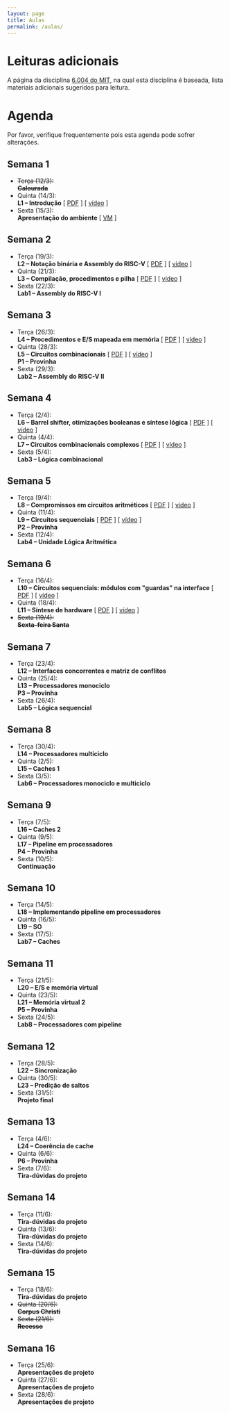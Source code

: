```yaml
---
layout: page
title: Aulas
permalink: /aulas/
---
```


# Leituras adicionais

A página da disciplina [6.004 do MIT](https://6004.mit.edu/web/spring19/resources), na qual esta disciplina é baseada, lista materiais adicionais sugeridos para leitura.

# Agenda

Por favor, verifique frequentemente pois esta agenda pode sofrer alterações.

## Semana 1

 * <del>Terça (12/3):<br />**Calourada**</del>
 * Quinta (14/3):<br />**L1 – Introdução** \[ [PDF](https://drive.google.com/open?id=1sSwi1ZEJJVeLCB1lZey8QGMt5bn5-0WU) \] \[ [vídeo](https://youtu.be/n-YWa8hTdH8) \]
 * Sexta (15/3):<br />**Apresentação do ambiente** \[ [VM](/vm/) \]

## Semana 2

 * Terça (19/3):<br />**L2 – Notação binária e Assembly do RISC-V** \[ [PDF](https://drive.google.com/open?id=1c7nWfalNy4y7HhvWWIDGNi2qn5yhefsj) \] \[ [vídeo](https://youtu.be/41RyDXIoq2w) \]
 * Quinta (21/3):<br />**L3 – Compilação, procedimentos e pilha** \[ [PDF](https://drive.google.com/open?id=1uP-WjCjEyi6lXw2ktidouc69XwaVTpkl) \] \[ [vídeo](https://youtu.be/GWSrieOIXls) \]
 * Sexta (22/3):<br />**Lab1 – Assembly do RISC-V I**

## Semana 3

 * Terça (26/3):<br />**L4 – Procedimentos e E/S mapeada em memória** \[ [PDF](https://drive.google.com/open?id=1-KBGV2GG3kKCH74DurHfJpmDCnifWNPj) \] \[ [vídeo](https://youtu.be/_sMKEECYGGw) \]
 * Quinta (28/3):<br />**L5 – Circuitos combinacionais** \[ [PDF](https://drive.google.com/open?id=1d_gRoWd3wRIukT57fWOFK9siSc61rp3Y) \] \[ [vídeo](https://youtu.be/1pmFSDisDCs) \]<br />**P1 – Provinha**
 * Sexta (29/3):<br />**Lab2 – Assembly do RISC-V II**

## Semana 4

 * Terça (2/4):<br />**L6 – Barrel shifter, otimizações booleanas e síntese lógica** \[ [PDF](https://drive.google.com/open?id=1qdQ21i_mzwJdWitIDyK63e4b51TThjfK) \] \[ [vídeo](https://youtu.be/46pgsnDxAiQ) \]
 * Quinta (4/4):<br />**L7 – Circuitos combinacionais complexos** \[ [PDF](https://drive.google.com/open?id=1-lyUZmZdS096hTYoMYoddV9AvUCbvaUJ) \] \[ [vídeo](https://youtu.be/PLws6kNORfk) \]
 * Sexta (5/4):<br />**Lab3 – Lógica combinacional**

## Semana 5

 * Terça (9/4):<br />**L8 – Compromissos em circuitos aritméticos** \[ [PDF](https://drive.google.com/open?id=1yJXTYcIeDmlJEVKnWS_NGe9lbPhZRy-_) \] \[ [vídeo](https://youtu.be/VoIxhuhTZbc) \]
 * Quinta (11/4):<br />**L9 – Circuitos sequenciais** \[ [PDF](https://drive.google.com/open?id=1jZ9NTgRQSeWPsIgxxBmGRUSyqAJwpGAw) \] \[ [vídeo](https://youtu.be/7GEDzDFz0wQ) \]<br />**P2 – Provinha**
 * Sexta (12/4):<br />**Lab4 – Unidade Lógica Aritmética**

## Semana 6

 * Terça (16/4):<br />**L10 – Circuitos sequenciais: módulos com "guardas" na interface** \[ [PDF](https://drive.google.com/open?id=1XGor1prrraFj3NH6yC5giPvB4N5ZMMwB) \] \[ [vídeo](https://youtu.be/unkytFP0lV4) \]
 * Quinta (18/4):<br />**L11 – Síntese de hardware** \[ [PDF](https://drive.google.com/open?id=1Bk5NWqCmnYwUWbsqSN6RonZas2jQbVvT) \] \[ [vídeo](https://youtu.be/fxo8zUS6SxE) \]
 * <del>Sexta (19/4):<br />**Sexta-feira Santa**</del>

## Semana 7

 * Terça (23/4):<br />**L12 – Interfaces concorrentes e matriz de conflitos**
 * Quinta (25/4):<br />**L13 – Processadores monociclo**<br />**P3 – Provinha**
 * Sexta (26/4):<br />**Lab5 – Lógica sequencial**

## Semana 8

 * Terça (30/4):<br />**L14 – Processadores multiciclo**
 * Quinta (2/5):<br />**L15 – Caches 1**<br />
 * Sexta (3/5):<br />**Lab6 – Processadores monociclo e multiciclo**

## Semana 9

 * Terça (7/5):<br />**L16 – Caches 2**
 * Quinta (9/5):<br />**L17 – Pipeline em processadores**<br />**P4 – Provinha**
 * Sexta (10/5):<br />**Continuação**

## Semana 10

 * Terça (14/5):<br />**L18 – Implementando pipeline em processadores**
 * Quinta (16/5):<br />**L19 – SO**
 * Sexta (17/5):<br />**Lab7 – Caches**

## Semana 11

 * Terça (21/5):<br />**L20 – E/S e memória virtual**
 * Quinta (23/5):<br />**L21 – Memória virtual 2**<br />**P5 – Provinha**
 * Sexta (24/5):<br />**Lab8 – Processadores com pipeline**

## Semana 12

 * Terça (28/5):<br />**L22 – Sincronização**
 * Quinta (30/5):<br />**L23 – Predição de saltos**
 * Sexta (31/5):<br />**Projeto final**

## Semana 13

 * Terça (4/6):<br />**L24 – Coerência de cache**
 * Quinta (6/6):<br />**P6 – Provinha**
 * Sexta (7/6):<br />**Tira-dúvidas do projeto**

## Semana 14

 * Terça (11/6):<br />**Tira-dúvidas do projeto**
 * Quinta (13/6):<br />**Tira-dúvidas do projeto**
 * Sexta (14/6):<br />**Tira-dúvidas do projeto**

## Semana 15

 * Terça (18/6):<br />**Tira-dúvidas do projeto**
 * <del>Quinta (20/6):<br />**Corpus Christi**</del>
 * <del>Sexta (21/6):<br />**Recesso**</del>

## Semana 16

 * Terça (25/6):<br />**Apresentações de projeto**
 * Quinta (27/6):<br />**Apresentações de projeto**
 * Sexta (28/6):<br />**Apresentações de projeto**

